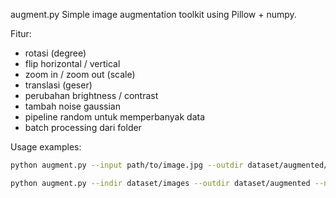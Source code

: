 augment.py
Simple image augmentation toolkit using Pillow + numpy.

Fitur:
- rotasi (degree)
- flip horizontal / vertical
- zoom in / zoom out (scale)
- translasi (geser)
- perubahan brightness / contrast
- tambah noise gaussian
- pipeline random untuk memperbanyak data
- batch processing dari folder

Usage examples:
```bash
python augment.py --input path/to/image.jpg --outdir dataset/augmented/ --n 20
```
```bash
python augment.py --indir dataset/images --outdir dataset/augmented --n-per-image 5
```